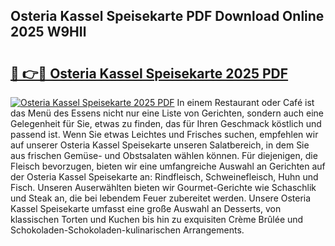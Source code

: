 ## Osteria Kassel Speisekarte PDF Download Online 2025 W9HIl

# <h2><a href="http://gc869mb.nevu.top/?p=Osteria+Kassel+Speisekarte">🔗 👉🔴 Osteria Kassel Speisekarte 2025 PDF</a></h2>

[![Osteria Kassel Speisekarte 2025 PDF](https://i.imgur.com/dBaPXMq.png)](http://gc869mb.nevu.top/?p=Osteria+Kassel+Speisekarte)
In einem Restaurant oder Café ist das Menü des Essens nicht nur eine Liste von Gerichten, sondern auch eine Gelegenheit für Sie, etwas zu finden, das für Ihren Geschmack köstlich und passend ist. Wenn Sie etwas Leichtes und Frisches suchen, empfehlen wir auf unserer Osteria Kassel Speisekarte unseren Salatbereich, in dem Sie aus frischen Gemüse- und Obstsalaten wählen können. Für diejenigen, die Fleisch bevorzugen, bieten wir eine umfangreiche Auswahl an Gerichten auf der Osteria Kassel Speisekarte an: Rindfleisch, Schweinefleisch, Huhn und Fisch. Unseren Auserwählten bieten wir Gourmet-Gerichte wie Schaschlik und Steak an, die bei lebendem Feuer zubereitet werden. Unsere Osteria Kassel Speisekarte umfasst eine große Auswahl an Desserts, von klassischen Torten und Kuchen bis hin zu exquisiten Crème Brûlée und Schokoladen-Schokoladen-kulinarischen Arrangements.

